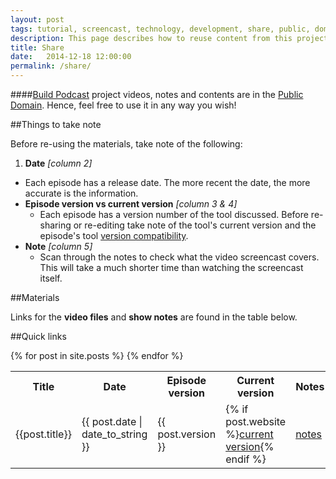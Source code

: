 ```yaml
---
layout: post
tags: tutorial, screencast, technology, development, share, public, domain, video, notes
description: This page describes how to reuse content from this project.
title: Share
date:   2014-12-18 12:00:00
permalink: /share/
---
```


####[Build Podcast](http://build-podcast.com) project videos, notes and contents are in the [Public Domain](http://creativecommons.org/publicdomain/zero/1.0/). Hence, feel free to use it in any way you wish!

<a name="note"></a>
##Things to take note

Before re-using the materials, take note of the following:

1. **Date** *[column 2]*
  - Each episode has a release date. The more recent the date, the more accurate is the information.
- **Episode version vs current version** *[column 3 & 4]*
  - Each episode has a version number of the tool discussed. Before re-sharing or re-editing take note of the tool's current version and the episode's tool [version compatibility](http://semver.org/).
- **Note** *[column 5]*
  - Scan through the notes to check what the video screencast covers. This will take a much shorter time than watching the screencast itself.

##Materials

Links for the **video files** and **show notes** are found in the table below.

<a name="links"></a>
##Quick links

<table>
  <tr>
    <th>Title</th>
    <th>Date</th>
    <th>Episode version</th>
    <th>Current version</th>
    <th>Notes</th>
    <th>Video file</th>
  </tr>
  {% for post in site.posts %}
  <tr>
    <td>{{post.title}}</td>
    <td>{{ post.date | date_to_string }}</td>
    <td>{{ post.version }}</td>
    <td>{% if post.website %}<a href="{{ post.website }}">current version</a>{% endif %}</td>
    <td><a href="{{ site.url }}{{ post.url }}">notes</a></td>
    <td><a href="{{post.enclosure}}">video</a></td>
  </tr>
  {% endfor %}
</table>

